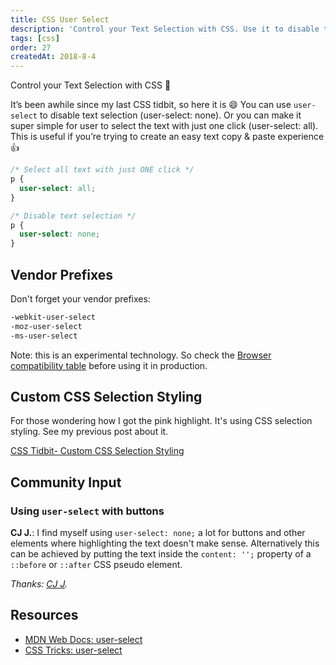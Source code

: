 ```yaml
---
title: CSS User Select
description: 'Control your Text Selection with CSS. Use it to disable text selection (user-select: none) or quickly select text with just ONE click (user-select: all).'
tags: [css]
order: 27
createdAt: 2018-8-4
---
```


Control your Text Selection with CSS 🎉

It’s been awhile since my last CSS tidbit, so here it is 😄 You can use `user-select` to disable text selection (user-select: none). Or you can make it super simple for user to select the text with just one click (user-select: all). This is useful if you’re trying to create an easy text copy & paste experience 👍

```css
/* Select all text with just ONE click */
p {
  user-select: all;
}

/* Disable text selection */
p {
  user-select: none;
}
```

## Vendor Prefixes

Don't forget your vendor prefixes:

```css
-webkit-user-select
-moz-user-select
-ms-user-select
```

Note: this is an experimental technology. So check the [Browser compatibility table](https://developer.mozilla.org/en-US/docs/Web/CSS/user-select#Browser_compatibility) before using it in production.

## Custom CSS Selection Styling

For those wondering how I got the pink highlight. It's using CSS selection styling. See my previous post about it.

[CSS Tidbit- Custom CSS Selection Styling](http://www.samanthaming.com/tidbits/6-custom-css-selection-styling)

## Community Input

### Using `user-select` with buttons

**CJ J.**: I find myself using `user-select: none;` a lot for buttons and other elements where highlighting the text doesn't make sense. Alternatively this can be achieved by putting the text inside the `content: '';` property of a `::before` or `::after` CSS pseudo element.

_Thanks: [CJ J](https://www.linkedin.com/in/~cj-johnson)._

## Resources

- [MDN Web Docs: user-select](https://developer.mozilla.org/en-US/docs/Web/CSS/user-select)
- [CSS Tricks: user-select](https://css-tricks.com/almanac/properties/u/user-select/)
